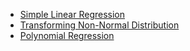 * [Simple Linear Regression](https://github.com/SNgere/ml/blob/main/Simple%20Linear%20Regression/Simple%20Linear%20Regression.ipynb)
* [Transforming Non-Normal Distribution](https://github.com/SNgere/ml/blob/main/Transforming%20Non-Normal%20Distribution/Transforming%20Non-Normal%20Distribution.ipynb)
* [Polynomial Regression](https://github.com/SNgere/ml/blob/main/simple%20polynormial%20regression/Polynomial%20Regression.ipynb)
